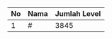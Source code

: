 | No | Nama            | Jumlah Level |
|----|-----------------|--------------|
| 1  | #    |    3845        |

